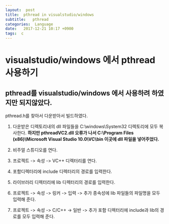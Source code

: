 ```yaml
---
layout:  post
title:  pthread in visualstudio/windows
subtitle:   pthread
categories:  Language
date:   2017-12-21 10:17 +0900
tags:  c
---
```


# visualstudio/windows 에서 pthread 사용하기 

## pthread를 visualstudio/windows 에서 사용하려 하였지만 되지않았다.

pthread.h를 찾아서 다운받아서 빌드하였다. 

1. 다운받은 디렉토리내의 dll 파일들을 C:\windows\System32 디렉토리에 모두 복사한다.
  **하지만 pthreadVC2.dll 오류가 나서 C:\Program Files (x86)\Microsoft Visual Studio 10.0\VC\bin 이곳에 dll 파일을 넣어주었다.**

2. 비주얼 스튜디오를 연다.

3. 프로젝트 -> 속성 -> VC++ 디렉터리를 연다.

4. 포함디렉터리에 include 디렉터리의 경로를 입력한다.

5. 라이브러리 디렉터리에 lib 디렉터리의 경로를 입력한다.

6. 프로젝트 -> 속성 -> 링커 -> 입력 -> 추가 종속성에 lib 파일들의 파일명을 모두 입력해 준다.

7. 프로젝트 -> 속성 -> C/C++ -> 일반 -> 추가 포함 디렉터리에 include과 lib의 경로를 모두 입력해 준다.



